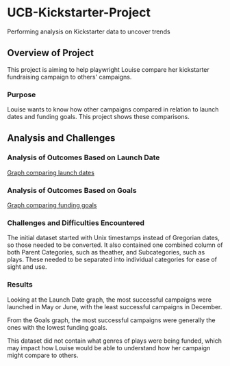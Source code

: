 # UCB-Kickstarter-Project
Performing analysis on Kickstarter data to uncover trends

## Overview of Project
This project is aiming to help playwright Louise compare her kickstarter fundraising campaign to others' campaigns.

### Purpose
Louise wants to know how other campaigns compared in relation to launch dates and funding goals. This project shows these comparisons.

## Analysis and Challenges

### Analysis of Outcomes Based on Launch Date
[Graph comparing launch dates](https://github.com/MServ/UCB-Excel-Project/blob/main/Theater_Outcomes_vs_Launch.png)

### Analysis of Outcomes Based on Goals
[Graph comparing funding goals](https://github.com/MServ/UCB-Excel-Project/blob/main/Outcomes_vs_Goals.png) 

### Challenges and Difficulties Encountered
The initial dataset started with Unix timestamps instead of Gregorian dates, so those needed to be converted.
It also contained one combined column of both Parent Categories, such as theather, and Subcategories, such as plays. These needed to be separated into individual categories for ease of sight and use.

### Results
Looking at the Launch Date graph, the most successful campaigns were launched in May or June, with the least successful campaigns in December.

From the Goals graph, the most successful campaigns were generally the ones with the lowest funding goals.

This dataset did not contain what genres of plays were being funded, which may impact how Louise would be able to understand how her campaign might compare to others.
